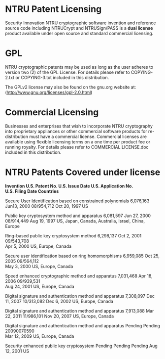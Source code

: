 NTRU Patent Licensing
=======================
Security Innovation NTRU cryptographic software invention and reference source code including NTRUCrypt and NTRUSign/PASS is a **dual license** product available under open source and standard commercial licensing. 

GPL
===========
NTRU cryptographic patents may be used  as long as the user adheres to version two (2) of the GPL License. For  details please refer to COPYING-2.txt or COPYING-3.txt included in this distribution. 

The GPLv2 license may also be found on the gnu.org website at: (http://www.gnu.org/licenses/gpl-2.0.html)


Commercial Licensing
====================
Businesses and enterprises that wish to incorporate NTRU cryptography into proprietary appliances or other commercial software products for re-distribution must have a commercial license. Commercial licenses are available using flexible licensing terms on a one time per product fee or running royalty.  For details please refer to COMMERCIAL LICENSE.doc included in this distribution.

NTRU Patents Covered under license
===================================
**Invention	U.S. Patent No.	U.S. Issue Date	U.S. Application No.	
U.S. Filing Date	Countries**

Secure User Identification based on constrained polynomials	6,076,163	
Jun13, 2000	08/954,712	Oct 20, 1997	US

Public key cryptosystem method and apparatus	6,081,597	Jun 27, 2000 08/914,449	
Aug 19, 1997	US, Japan, Canada, Australia, Israel, China, Europe

Ring-based public key cryptosystem method	6,298,137	Oct 2, 2001	09/543,708	
Apr 5, 2000	US, Europe, Canada

Secure user identification based on ring homomorphisms 6,959,085 Oct 25, 2005 09/564,112	
May 3, 2000	US, Europe, Canada

Speed enhanced cryptographic method and apparatus 7,031,468 Apr 18, 2006	09/939,531	
Aug 24, 2001	US, Europe, Canada

Digital signature and authentication method and apparatus 7,308,097 Dec 11, 2007 10/313,082	
Dec 6, 2002	US, Europe, Canada

Digital signature and authentication method and apparatus 7,913,088 Mar 22, 2011 11/986,101	
Nov 20, 2007	US, Europe, Canada

Digital signature and authentication method and apparatus Pending Pending 20090070590	
Mar 12, 2009	US, Europe, Canada

Security enhanced public key cryptosystem Pending Pending Pending Aug 12, 2001	US
